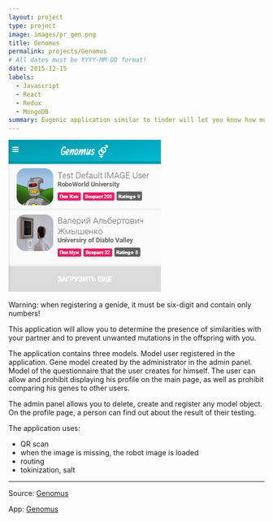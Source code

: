 ```yaml
---
layout: project
type: project
image: images/pr_gen.png
title: Genomus
permalink: projects/Genomus
# All dates must be YYYY-MM-DD format!
date: 2015-12-15
labels:
  - Javascript
  - React
  - Redux
  - MongoDB
summary: Eugenic application similar to tinder will let you know how much you match with your partner.
---
```


<img class="ui medium right floated rounded image" src="../images/pr_gen.png">

Warning: when registering a genide, it must be six-digit and contain only numbers!

This application will allow you to determine the presence of similarities with your partner and to prevent unwanted mutations in the offspring with you.

The application contains three models. Model user registered in the application. Gene model created by the administrator in the admin panel. Model of the questionnaire that the user creates for himself. The user can allow and prohibit displaying his profile on the main page, as well as prohibit comparing his genes to other users.

The admin panel allows you to delete, create and register any model object.
On the profile page, a person can find out about the result of their testing.

The application uses:
- QR scan
- when the image is missing, the robot image is loaded
- routing
- tokinization, salt

<hr>
Source: <a href="https://github.com/Barklim/Genomus"><i class="large github icon"></i>Genomus</a>

App: <a href="https://afternoon-reef-93619.herokuapp.com/user-ankets"><i class="large globe icon"></i>Genomus</a>

